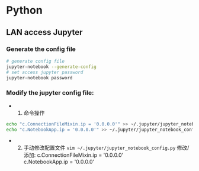 # Python

## LAN access Jupyter 

### Generate the config file
```bash
# generate config file
jupyter-notebook --generate-config
# set access jupyter password 
jupyter-notebook password
```
### Modify the jupyter config file:
- 1. 命令操作

```bash
echo "c.ConnectionFileMixin.ip = '0.0.0.0'" >> ~/.jupyter/jupyter_notebook_config.py
echo "c.NotebookApp.ip = '0.0.0.0'" >> ~/.jupyter/jupyter_notebook_config.py
```

- 2. 手动修改配置文件
	`vim ~/.jupyter/jupyter_notebook_config.py`
	修改/添加:
	c.ConnectionFileMixin.ip = '0.0.0.0'   
	c.NotebookApp.ip = '0.0.0.0'

